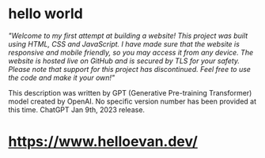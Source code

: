 # hello world

*"Welcome to my first attempt at building a website! This project was built using HTML, CSS and JavaScript. I have made sure that the website is responsive and mobile friendly, so you may access it from any device. The website is hosted live on GitHub and is secured by TLS for your safety. Please note that support for this project has discontinued. Feel free to use the code and make it your own!"*

This description was written by GPT (Generative Pre-training Transformer) model created by OpenAI. No specific version number has been provided at this time. ChatGPT Jan 9th, 2023 release.

# https://www.helloevan.dev/
